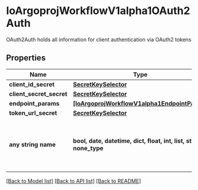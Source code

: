 # IoArgoprojWorkflowV1alpha1OAuth2Auth

OAuth2Auth holds all information for client authentication via OAuth2 tokens

## Properties
Name | Type | Description | Notes
------------ | ------------- | ------------- | -------------
**client_id_secret** | [**SecretKeySelector**](SecretKeySelector.md) |  | [optional] 
**client_secret_secret** | [**SecretKeySelector**](SecretKeySelector.md) |  | [optional] 
**endpoint_params** | [**[IoArgoprojWorkflowV1alpha1EndpointParam]**](IoArgoprojWorkflowV1alpha1EndpointParam.md) |  | [optional] 
**token_url_secret** | [**SecretKeySelector**](SecretKeySelector.md) |  | [optional] 
**any string name** | **bool, date, datetime, dict, float, int, list, str, none_type** | any string name can be used but the value must be the correct type | [optional]

[[Back to Model list]](../README.md#documentation-for-models) [[Back to API list]](../README.md#documentation-for-api-endpoints) [[Back to README]](../README.md)


